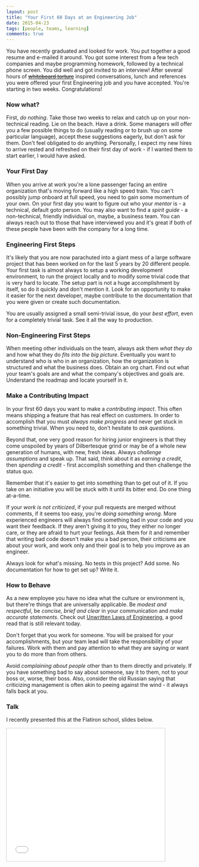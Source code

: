 ```yaml
---
layout: post
title: "Your First 60 Days at an Engineering Job"
date: 2015-04-23
tags: [people, teams, learning]
comments: true
---
```

You have recently graduated and looked for work. You put together a good resume and e-mailed it around. You got some interest from a few tech companies and maybe programming homework, followed by a technical phone screen. You did well and got invited to an interview! After several hours of <strike><a href='/2012/12/08/five-ways-to-torture-candidates-in-a-technical-interview.html'>whiteboard torture</a></strike> inspired conversations, lunch and references you were offered your first Engineering job and you have accepted. You're starting in two weeks. Congratulations!

### Now what?

First, _do nothing_. Take those two weeks to relax and catch up on your non-technical reading. Lie on the beach. Have a drink. Some managers will offer you a few possible things to do (usually reading or to brush up on some particular language), accept these suggestions eagerly, but don't ask for them. Don't feel obligated to do anything. Personally, I expect my new hires to arrive rested and refreshed on their first day of work - if I wanted them to start earlier, I would have asked.

### Your First Day

When you arrive at work you're a lone passenger facing an entire organization that's moving forward like a high speed train. You can't possibly jump onboard at full speed, you need to gain some momentum of your own. On your first day you want to figure out who your _mentor_ is - a technical, default goto person. You may also want to find a _spirit guide_ - a non-technical, friendly individual on, maybe, a business team. You can always reach out to those that have interviewed you and it's great if both of these people have been with the company for a long time.

### Engineering First Steps

It's likely that you are now parachuted into a giant mess of a large software project that has been worked on for the last 5 years by 20 different people. Your first task is almost always to setup a working development environment, to run the project locally and to modify some trivial code that is very hard to locate. The setup part is not a huge accomplishment by itself, so do it quickly and don't mention it. Look for an opportunity to make it easier for the next developer, maybe contribute to the documentation that you were given or create such documentation.

You are usually assigned a small semi-trivial issue, do your _best effort_, even for a completely trivial task. See it all the way to production.

### Non-Engineering First Steps

When meeting other individuals on the team, always ask them _what they do_ and how what they do _fits into the big picture_. Eventually you want to understand who is who in an organization, how the organization is structured and what the business does. Obtain an org chart. Find out what your team's goals are and what the company's objectives and goals are. Understand the roadmap and locate yourself in it.

### Make a Contributing Impact

In your first 60 days you want to make a _contributing impact_. This often means shipping a feature that has real effect on customers. In order to accomplish that you must _always make progress_ and never get stuck in something trivial. When you need to, don't hesitate to _ask questions_.

Beyond that, one very good reason for hiring junior engineers is that they come unspoiled by years of Dilbertesque grind or may be of a whole new generation of humans, with new, fresh ideas. Always _challenge assumptions_ and speak up. That said, think about it as _earning a credit_, then _spending a credit_ - first accomplish something and then challenge the status quo.

Remember that it's easier to get into something than to get out of it. If you take on an initiative you will be stuck with it until its bitter end. Do one thing at-a-time.

If your _work is not criticized_, if your pull requests are merged without comments, if it seems too easy, you're _doing something wrong_. More experienced engineers will always find something bad in your code and you want their feedback. If they aren't giving it to you, they either no longer care, or they are afraid to hurt your feelings. Ask them for it and remember that writing bad code doesn't make you a bad person, their criticisms are about your work, and work only and their goal is to help you improve as an engineer.

Always look for what's missing. No tests in this project? Add some. No documentation for how to get set up? Write it.

### How to Behave

As a new employee you have no idea what the culture or environment is, but there're things that are universally applicable. Be _modest and respectful_, be _concise, brief and clear_ in your communication and _make accurate statements_. Check out [Unwritten Laws of Engineering](http://www.amazon.com/Unwritten-Laws-Engineering-Revised-Updated/dp/0791801624), a good read that is still relevant today.

Don't forget that you work for someone. You will be praised for your accomplishments, but your team lead will take the responsibility of your failures. Work with them and pay attention to what they are saying or want you to do more than from others.

Avoid _complaining about people_ other than to them directly and privately. If you have something bad to say about someone, say it to them, not to your boss or, worse, their boss. Also, consider the old Russian saying that criticizing management is often akin to peeing against the wind - it always falls back at you.

### Talk

I recently presented this at the Flatiron school, slides below.

<iframe src="//www.slideshare.net/slideshow/embed_code/key/h5rXHvoUHnJuRU" width="425" height="355" frameborder="0" marginwidth="0" marginheight="0" scrolling="no" style="border:1px solid #CCC; border-width:1px; margin-bottom:5px; max-width: 100%;" allowfullscreen> </iframe>

